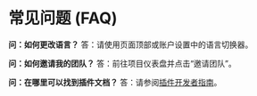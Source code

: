 # 常见问题 (FAQ)

**问：如何更改语言？**
答：请使用页面顶部或账户设置中的语言切换器。

**问：如何邀请我的团队？**
答：前往项目仪表盘并点击“邀请团队”。

**问：在哪里可以找到插件文档？**
答：请参阅[插件开发者指南](./plugin-dev-guide.md)。 